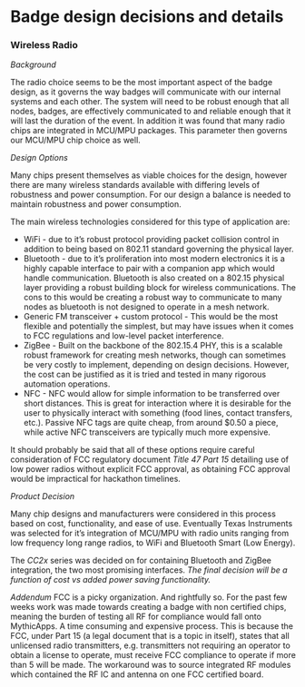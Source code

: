 # Badge design decisions and details

### Wireless Radio

_Background_

The radio choice seems to be the most important aspect of the badge design, as it governs the way badges will communicate with our internal systems and each other.  The system will need to be robust enough that all nodes, badges, are effectively communicated to and reliable enough that it will last the duration of the event.  In addition it was found that many radio chips are integrated in MCU/MPU packages.  This parameter then governs our MCU/MPU chip choice as well.

_Design Options_

Many chips present themselves as viable choices for the design, however there are many wireless standards available with differing levels of robustness and power consumption.  For our design a balance is needed to maintain robustness and power consumption.

The main wireless technologies considered for this type of application are:
* WiFi - due to it’s robust protocol providing packet collision control in addition to being based on 802.11 standard governing the physical layer.
* Bluetooth - due to it’s proliferation into most modern electronics it is a highly capable interface to pair with a companion app which would handle communication.  Bluetooth is also created on a 802.15 physical layer providing a robust building block for wireless communications.  The cons to this would be creating a robust way to communicate to many nodes as bluetooth is not designed to operate in a mesh network.
* Generic FM transceiver + custom protocol - This would be the most flexible and potentially the simplest, but may have issues when it comes to FCC regulations and low-level packet interference.
* ZigBee - Built on the backbone of the 802.15.4 PHY, this is a scalable robust framework for creating mesh networks, though can sometimes be very costly to implement, depending on design decisions.  However, the cost can be justified as it is tried and tested in many rigorous automation operations.
* NFC - NFC would allow for simple information to be transferred over short distances.  This is great for interaction where it is desirable for the user to physically interact with something (food lines, contact transfers, etc.).  Passive NFC tags are quite cheap, from around $0.50 a piece, while active NFC transceivers are typically much more expensive.

It should probably be said that all of these options require careful consideration of FCC regulatory document _Title 47 Part 15_ detailing use of low power radios without explicit FCC approval, as obtaining FCC approval would be impractical for hackathon timelines.

_Product Decision_

Many chip designs and manufacturers were considered in this process based on cost, functionality, and ease of use.  Eventually Texas Instruments was selected for it’s integration of MCU/MPU with radio units ranging from low frequency long range radios, to WiFi and Bluetooth Smart (Low Energy).

The _CC2x_ series was decided on for containing Bluetooth and ZigBee integration, the two most promising interfaces.  _The final decision will be a function of cost vs added power saving functionality._

*Addendum* FCC is a picky organization.  And rightfully so.  For the past few weeks work was made towards creating a badge with non certified chips, meaning the burden of testing all RF for compliance would fall onto MythicApps.  A time consuming and expensive process.  This is because the FCC, under Part 15 (a legal document that is a topic in itself), states that all unlicensed radio transmitters, e.g. transmitters not requiring an operator to obtain a license to operate, must receive FCC compliance to operate if more than 5 will be made.  The workaround was to source integrated RF modules which contained the RF IC and antenna on one FCC certified board.